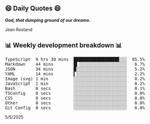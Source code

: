 ## 😄 Daily Quotes 😄

_**God, that dumping ground of our dreams.**_

Jean Rostand



## 📊 Weekly development breakdown 📊

<pre>TypeScript  9 hrs 30 mins  █████████████████▉░░░  85.5%
Markdown    44 mins        █▍░░░░░░░░░░░░░░░░░░░   6.7%
JSON        34 mins        █░░░░░░░░░░░░░░░░░░░░   5.2%
YAML        14 mins        ▍░░░░░░░░░░░░░░░░░░░░   2.2%
Image (svg) 1 min          ░░░░░░░░░░░░░░░░░░░░░   0.2%
JavaScript  1 min          ░░░░░░░░░░░░░░░░░░░░░   0.2%
Bash        0 secs         ░░░░░░░░░░░░░░░░░░░░░   0.1%
TSConfig    0 secs         ░░░░░░░░░░░░░░░░░░░░░   0.0%
CSS         0 secs         ░░░░░░░░░░░░░░░░░░░░░   0.0%
Other       0 secs         ░░░░░░░░░░░░░░░░░░░░░   0.0%
Git Config  0 secs         ░░░░░░░░░░░░░░░░░░░░░   0.0%</pre>

5/5/2025